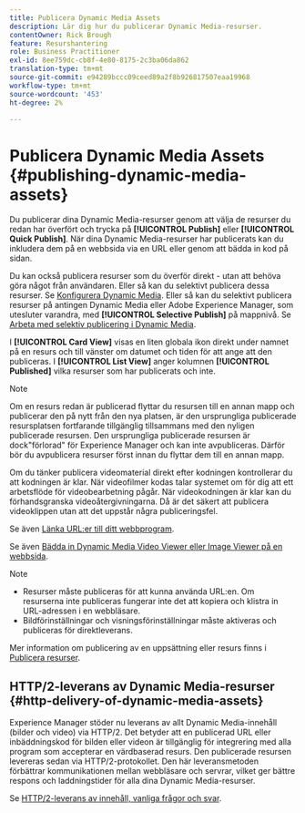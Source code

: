 ```yaml
---
title: Publicera Dynamic Media Assets
description: Lär dig hur du publicerar Dynamic Media-resurser.
contentOwner: Rick Brough
feature: Resurshantering
role: Business Practitioner
exl-id: 8ee759dc-cb8f-4e80-8175-2c3ba06da862
translation-type: tm+mt
source-git-commit: e94289bccc09ceed89a2f8b926817507eaa19968
workflow-type: tm+mt
source-wordcount: '453'
ht-degree: 2%

---
```


# Publicera Dynamic Media Assets {#publishing-dynamic-media-assets}

Du publicerar dina Dynamic Media-resurser genom att välja de resurser du redan har överfört och trycka på **[!UICONTROL Publish]** eller **[!UICONTROL Quick Publish]**. När dina Dynamic Media-resurser har publicerats kan du inkludera dem på en webbsida via en URL eller genom att bädda in kod på sidan.

Du kan också publicera resurser som du överför direkt - utan att behöva göra något från användaren. Eller så kan du selektivt publicera dessa resurser. Se [Konfigurera Dynamic Media](config-dm.md). Eller så kan du selektivt publicera resurser på antingen Dynamic Media eller Adobe Experience Manager, som utesluter varandra, med **[!UICONTROL Selective Publish]** på mappnivå. Se [Arbeta med selektiv publicering i Dynamic Media](/help/assets/dynamic-media/selective-publishing.md).

I **[!UICONTROL Card View]** visas en liten globala ikon direkt under namnet på en resurs och till vänster om datumet och tiden för att ange att den publiceras. I **[!UICONTROL List View]** anger kolumnen **[!UICONTROL Published]** vilka resurser som har publicerats och inte.

>[!NOTE]
>
>Om en resurs redan är publicerad flyttar du resursen till en annan mapp och publicerar den på nytt från den nya platsen, är den ursprungliga publicerade resursplatsen fortfarande tillgänglig tillsammans med den nyligen publicerade resursen. Den ursprungliga publicerade resursen är dock&quot;förlorad&quot; för Experience Manager och kan inte avpubliceras. Därför bör du avpublicera resurser först innan du flyttar dem till en annan mapp.

Om du tänker publicera videomaterial direkt efter kodningen kontrollerar du att kodningen är klar. När videofilmer kodas talar systemet om för dig att ett arbetsflöde för videobearbetning pågår. När videokodningen är klar kan du förhandsgranska videoåtergivningarna. Då är det säkert att publicera videoklippen utan att det uppstår några publiceringsfel.

Se även [Länka URL:er till ditt webbprogram](linking-urls-to-yourwebapplication.md).

Se även [Bädda in Dynamic Media Video Viewer eller Image Viewer på en webbsida](embed-code.md).

>[!NOTE]
>
>* Resurser måste publiceras för att kunna använda URL:en. Om resurserna inte publiceras fungerar inte det att kopiera och klistra in URL-adressen i en webbläsare.
>* Bildförinställningar och visningsförinställningar måste aktiveras och publiceras för direktleverans.

>



Mer information om publicering av en uppsättning eller resurs finns i [Publicera resurser](/help/assets/manage-digital-assets.md).

## HTTP/2-leverans av Dynamic Media-resurser {#http-delivery-of-dynamic-media-assets}

Experience Manager stöder nu leverans av allt Dynamic Media-innehåll (bilder och video) via HTTP/2. Det betyder att en publicerad URL eller inbäddningskod för bilden eller videon är tillgänglig för integrering med alla program som accepterar en värdbaserad resurs. Den publicerade resursen levereras sedan via HTTP/2-protokollet. Den här leveransmetoden förbättrar kommunikationen mellan webbläsare och servrar, vilket ger bättre respons och laddningstider för alla dina Dynamic Media-resurser.

Se [HTTP/2-leverans av innehåll, vanliga frågor och svar](/help/assets/dynamic-media/http2faq.md).

<!--this md file used to reside under sites-administering-->
